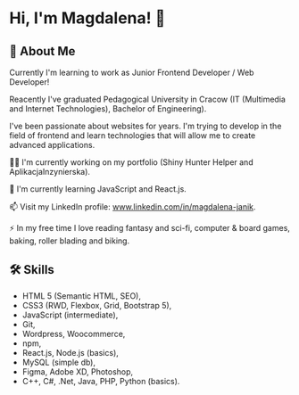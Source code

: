 # Hi, I'm Magdalena! 👋


## 🚀 About Me
Currently I'm learning to work as Junior Frontend Developer / Web Developer!

Reacently I've graduated Pedagogical University in Cracow (IT (Multimedia and Internet Technologies), Bachelor of Engineering).

I've been passionate about websites for years. I'm trying to develop in the field of frontend and learn technologies that will allow me to create advanced applications.

👩‍💻 I'm currently working on my portfolio (Shiny Hunter Helper and AplikacjaInzynierska).

🧠 I'm currently learning JavaScript and React.js.

📫 Visit my LinkedIn profile: www.linkedin.com/in/magdalena-janik.

⚡️ In my free time I love reading fantasy and sci-fi, computer & board games, baking, roller blading and biking.


## 🛠 Skills
- HTML 5 (Semantic HTML, SEO),
- CSS3 (RWD, Flexbox, Grid, Bootstrap 5),
- JavaScript (intermediate),
- Git,
- Wordpress, Woocommerce,
- npm,
- React.js, Node.js (basics),
- MySQL (simple db),
- Figma, Adobe XD, Photoshop,
- C++, C#, .Net, Java, PHP, Python (basics).

<!---
Madsiaa/Madsiaa is a ✨ special ✨ repository because its `README.md` (this file) appears on your GitHub profile.
You can click the Preview link to take a look at your changes.
--->
